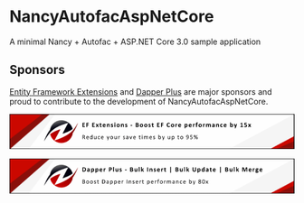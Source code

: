 # NancyAutofacAspNetCore
A minimal Nancy + Autofac + ASP.NET Core 3.0 sample application

## Sponsors

[Entity Framework Extensions](https://entityframework-extensions.net/?utm_source=khellang&utm_medium=NancyAutofacAspNetCore) and [Dapper Plus](https://dapper-plus.net/?utm_source=khellang&utm_medium=NancyAutofacAspNetCore) are major sponsors and proud to contribute to the development of NancyAutofacAspNetCore.

[![Entity Framework Extensions](https://raw.githubusercontent.com/khellang/khellang/refs/heads/master/.github/entity-framework-extensions-sponsor.png)](https://entityframework-extensions.net/bulk-insert?utm_source=khellang&utm_medium=NancyAutofacAspNetCore)

[![Dapper Plus](https://raw.githubusercontent.com/khellang/khellang/refs/heads/master/.github/dapper-plus-sponsor.png)](https://dapper-plus.net/bulk-insert?utm_source=khellang&utm_medium=NancyAutofacAspNetCore)
